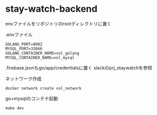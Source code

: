 # stay-watch-backend


envファイルをリポジトリのrootディレクトリに置く

.envファイル
```
GOLANG_PORT=8082
MYSQL_PORT=33066
GOLANG_CONTAINER_NAME=vol_golang
MYSQL_CONTAINER_NAME=vol_mysql
```

.firebase.jsonもgo/app/credentialsに置く
slackのprj_staywatchを参照


ネットワーク作成
```
docker network create vol_network
```


go+mysqlのコンテナ起動
```
make dev
```










